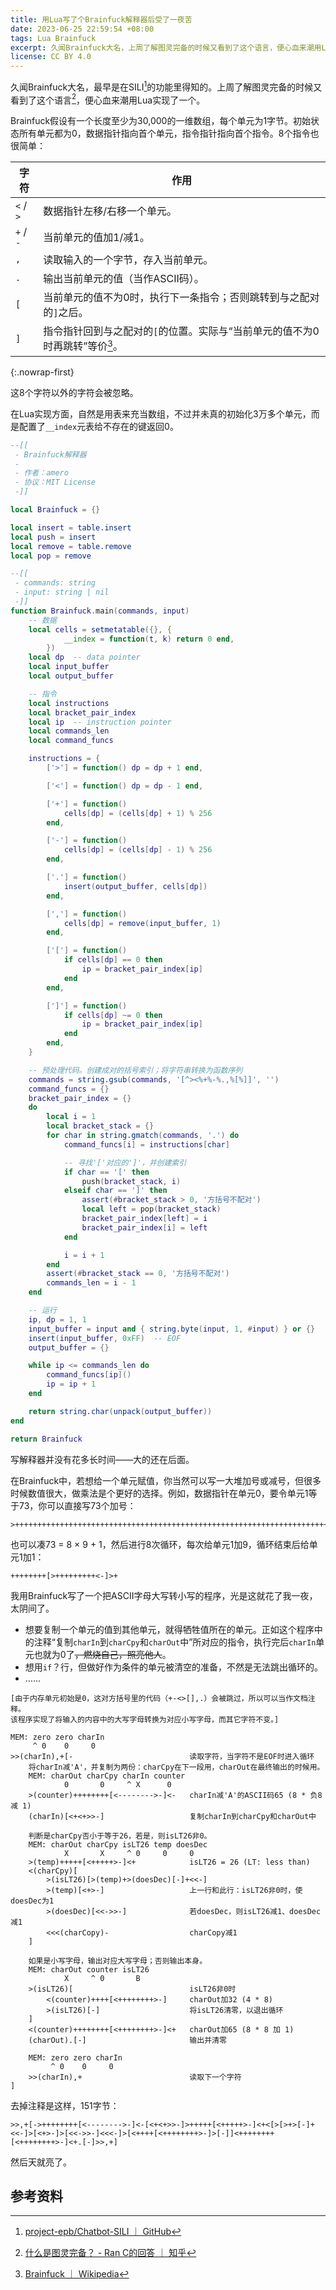 ```yaml
---
title: 用Lua写了个Brainfuck解释器后受了一夜苦
date: 2023-06-25 22:59:54 +08:00
tags: Lua Brainfuck
excerpt: 久闻Brainfuck大名，上周了解图灵完备的时候又看到了这个语言，便心血来潮用Lua实现了一个，受了一夜苦。
license: CC BY 4.0
---
```


久闻Brainfuck大名，最早是在SILI[^SILI]的功能里得知的。上周了解图灵完备的时候又看到了这个语言[^Turing]，便心血来潮用Lua实现了一个。

Brainfuck假设有一个长度至少为30,000的一维数组，每个单元为1字节。初始状态所有单元都为0，数据指针指向首个单元，指令指针指向首个指令。8个指令也很简单：

| 字符 | 作用 |
| --- | --- |
| `<` / `>` | 数据指针左移/右移一个单元。 |
| `+` / `-` | 当前单元的值加1/减1。 |
| `,` | 读取输入的一个字节，存入当前单元。 |
| `.` | 输出当前单元的值（当作ASCII码）。 |
| `[` | 当前单元的值不为0时，执行下一条指令；否则跳转到与之配对的`]`之后。 |
| `]` | 指令指针回到与之配对的`[`的位置。实际与“当前单元的值不为0时再跳转”等价[^enwp]。 |
{:.nowrap-first}

这8个字符以外的字符会被忽略。

在Lua实现方面，自然是用表来充当数组，不过并未真的初始化3万多个单元，而是配置了`__index`元表给不存在的键返回0。

```lua
--[[
 - Brainfuck解释器
 -
 - 作者：amero
 - 协议：MIT License
 -]]

local Brainfuck = {}

local insert = table.insert
local push = insert
local remove = table.remove
local pop = remove

--[[
 - commands: string
 - input: string | nil
 -]]
function Brainfuck.main(commands, input)
	-- 数据
	local cells = setmetatable({}, {
			__index = function(t, k) return 0 end,
		})
	local dp  -- data pointer
	local input_buffer
	local output_buffer

	-- 指令
	local instructions
	local bracket_pair_index
	local ip  -- instruction pointer
	local commands_len
	local command_funcs

	instructions = {
		['>'] = function() dp = dp + 1 end,

		['<'] = function() dp = dp - 1 end,

		['+'] = function()
			cells[dp] = (cells[dp] + 1) % 256
		end,

		['-'] = function()
			cells[dp] = (cells[dp] - 1) % 256
		end,

		['.'] = function()
			insert(output_buffer, cells[dp])
		end,

		[','] = function()
			cells[dp] = remove(input_buffer, 1)
		end,

		['['] = function()
			if cells[dp] == 0 then
				ip = bracket_pair_index[ip]
			end
		end,

		[']'] = function()
			if cells[dp] ~= 0 then
				ip = bracket_pair_index[ip]
			end
		end,
	}

	-- 预处理代码。创建成对的括号索引；将字符串转换为函数序列
	commands = string.gsub(commands, '[^><%+%-%.,%[%]]', '')
	command_funcs = {}
	bracket_pair_index = {}
	do
		local i = 1
		local bracket_stack = {}
		for char in string.gmatch(commands, '.') do
			command_funcs[i] = instructions[char]

			-- 寻找'['对应的']'，并创建索引
			if char == '[' then
				push(bracket_stack, i)
			elseif char == ']' then
				assert(#bracket_stack > 0, '方括号不配对')
				local left = pop(bracket_stack)
				bracket_pair_index[left] = i
				bracket_pair_index[i] = left
			end

			i = i + 1
		end
		assert(#bracket_stack == 0, '方括号不配对')
		commands_len = i - 1
	end

	-- 运行
	ip, dp = 1, 1
	input_buffer = input and { string.byte(input, 1, #input) } or {}
	insert(input_buffer, 0xFF)  -- EOF
	output_buffer = {}

	while ip <= commands_len do
		command_funcs[ip]()
		ip = ip + 1
	end

	return string.char(unpack(output_buffer))
end

return Brainfuck
```

写解释器并没有花多长时间——大的还在后面。

在Brainfuck中，若想给一个单元赋值，你当然可以写一大堆加号或减号，但很多时候数值很大，做乘法是个更好的选择。例如，数据指针在单元0，要令单元1等于73，你可以直接写73个加号：

```brainfuck
>+++++++++++++++++++++++++++++++++++++++++++++++++++++++++++++++++++++++++
```

也可以凑73 = 8 × 9 + 1，然后进行8次循环，每次给单元1加9，循环结束后给单元1加1：

```brainfuck
++++++++[>+++++++++<-]>+
```

我用Brainfuck写了一个把ASCII字母大写转小写的程序，光是这就花了我一夜，太阴间了。

- 想要复制一个单元的值到其他单元，就得牺牲值所在的单元。正如这个程序中的注释“复制`charIn`到`charCpy`和`charOut`中”所对应的指令，执行完后`charIn`单元也就为0了~~，燃烧自己，照亮他人~~。
- 想用`if`？行，但做好作为条件的单元被清空的准备，不然是无法跳出循环的。
- ……

```brainfuck
[由于内存单元初始是0，这对方括号里的代码（+-<>[],.）会被跳过，所以可以当作文档注释。
该程序实现了将输入的内容中的大写字母转换为对应小写字母，而其它字符不变。]

MEM: zero zero charIn
     ^ 0    0     0
>>(charIn),+[-                          读取字符，当字符不是EOF时进入循环
    将charIn减'A'，并复制为两份：charCpy在下一段用，charOut在最终输出的时候用。
    MEM: charOut charCpy charIn counter
            0       0     ^ X      0
    >(counter)++++++++[<-------->-]<-   charIn减'A'的ASCII码65 (8 * 负8 减 1)
    (charIn)[<+<+>>-]                   复制charIn到charCpy和charOut中

    判断是charCpy否小于等于26，若是，则isLT26非0。
    MEM: charOut charCpy isLT26 temp doesDec
            X       X     ^ 0     0     0
    >(temp)+++++[<+++++>-]<+            isLT26 = 26 (LT: less than)
    <(charCpy)[
        >(isLT26)[>(temp)+>(doesDec)[-]+<<-]
        >(temp)[<+>-]                   上一行和此行：isLT26非0时，使doesDec为1
        >(doesDec)[<<->>-]              若doesDec，则isLT26减1、doesDec减1
        <<<(charCopy)-                  charCopy减1
    ]

    如果是小写字母，输出对应大写字母；否则输出本身。
    MEM: charOut counter isLT26
            X     ^ 0       B
    >(isLT26)[                          isLT26非0时
        <(counter)++++[<++++++++>-]     charOut加32 (4 * 8)
        >(isLT26)[-]                    将isLT26清零，以退出循环
    ]
    <(counter)++++++++[<++++++++>-]<+   charOut加65 (8 * 8 加 1)
    (charOut).[-]                       输出并清零

    MEM: zero zero charIn
         ^ 0    0     0
    >>(charIn),+                        读取下一个字符
]
```

去掉注释是这样，151字节：

```brainfuck
>>,+[->++++++++[<-------->-]<-[<+<+>>-]>+++++[<+++++>-]<+<[>[>+>[-]+<<-]>[<+>-]>[<<->>-]<<<-]>[<++++[<++++++++>-]>[-]]<++++++++[<++++++++>-]<+.[-]>>,+]
```

然后天就亮了。

## 参考资料

[^SILI]: [project-epb/Chatbot-SILI ｜ GitHub](https://github.com/project-epb/Chatbot-SILI)

[^Turing]: [什么是图灵完备？ - Ran C的回答 ｜ 知乎](https://www.zhihu.com/question/20115374/answer/288346717)

[^enwp]: [Brainfuck ｜ Wikipedia](https://en.wikipedia.org/wiki/Brainfuck)

